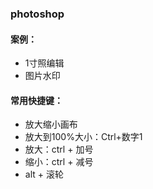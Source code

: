 ### photoshop
#### 案例：
* 1寸照编辑
* 图片水印
#### 常用快捷键：
* 放大缩小画布
* 放大到100%大小：Ctrl+数字1
* 放大：ctrl + 加号
* 缩小：ctrl + 减号
* alt + 滚轮

